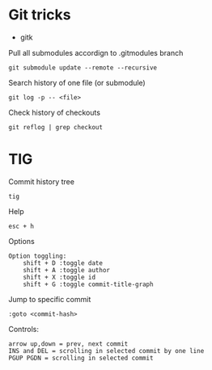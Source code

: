 # Git tricks

- gitk


Pull all submodules accordign to .gitmodules branch
```
git submodule update --remote --recursive
```


Search history of one file (or submodule)
```
git log -p -- <file>
```

Check history of checkouts
```
git reflog | grep checkout
```

# TIG

Commit history tree
```
tig
```

Help
```
esc + h
```

Options
```
Option toggling:
    shift + D :toggle date
    shift + A :toggle author
    shift + X :toggle id
    shift + G :toggle commit-title-graph
```




Jump to specific commit
```
:goto <commit-hash>
```

Controls:
```
arrow up,down = prev, next commit
INS and DEL = scrolling in selected commit by one line
PGUP PGDN = scrolling in selected commit

```
